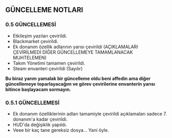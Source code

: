 ##  GÜNCELLEME NOTLARI

### 0.5 GÜNCELLEMESİ

* Etkileşim yazıları çevirildi.
* Blackmarket çevirildi.
* Ek donanım özellik adlarının yarısı çevirildi (AÇIKLAMALARI ÇEVİRİLMEDİ DİĞER GÜNCELLEMEYE TAMAMLANACAK MUHTELEMEN)
* Takım Yönetimi tamamen çevirildi.
* Steam envanteri çevirildi (Sayılır)

**Bu biraz yarım yamalak bir güncelleme oldu beni affedin ama diğer güncellemeye toparlayacağım ve görev çevirilerine envanterin yarısı bitince başlayacam sormayın.**

### 0.5.1 GÜNCELLEMESİ

* Ek donanım özelliklerinin adları tamamiyle çevirildi açıklamaları sadece 7. donanım'a kadar çevirildi.
* HUD'da değişiklik yapıldı.
* Veee bir kaç tane gereksiz dosya... Yani öyle.
